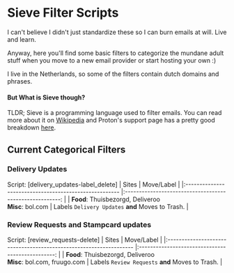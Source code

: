# Sieve Filter Scripts
I can't believe I didn't just standardize these so I can burn emails at will. Live and learn.

Anyway, here you'll find some basic filters to categorize the mundane adult stuff when you move to a new email provider or start hosting your own :)

I live in the Netherlands, so some of the filters contain dutch domains and phrases.

#### But What is Sieve though?
TLDR; Sieve is a programming language used to filter emails.
You can read more about it on [Wikipedia](https://en.wikipedia.org/wiki/Sieve_(mail_filtering_language)) and Proton's support page has a pretty good breakdown [here](https://protonmail.com/support/knowledge-base/sieve-advanced-custom-filters/).


## Current Categorical Filters

### Delivery Updates
Script: [delivery_updates-label_delete]
|                          Sites                         	|                      Move/Label                     	    |
|:------------------------------------------------------	|:-------------------------------------------------------:	|
| **Food**: Thuisbezorgd, Deliveroo<br>**Misc**: bol.com 	| Labels `Delivery Updates` **and** Moves to Trash.       	|


### Review Requests and Stampcard updates
Script: [review_requests-delete]
|                          Sites                                    	|                      Move/Label                         	|
|:------------------------------------------------------------------	|:------------------------------------------------:	        |
| **Food**: Thuisbezorgd, Deliveroo<br>**Misc**: bol.com, fruugo.com 	| Labels `Review Requests` **and** Moves to Trash.        	|
